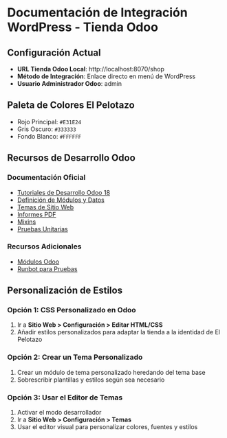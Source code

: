 # Documentación de Integración WordPress - Tienda Odoo

## Configuración Actual
- **URL Tienda Odoo Local**: http://localhost:8070/shop
- **Método de Integración**: Enlace directo en menú de WordPress
- **Usuario Administrador Odoo**: admin

## Paleta de Colores El Pelotazo
- Rojo Principal: `#E31E24`
- Gris Oscuro: `#333333`
- Fondo Blanco: `#FFFFFF`

## Recursos de Desarrollo Odoo

### Documentación Oficial
- [Tutoriales de Desarrollo Odoo 18](https://www.odoo.com/documentation/18.0/developer/tutorials.html)
- [Definición de Módulos y Datos](https://www.odoo.com/documentation/18.0/developer/tutorials/define_module_data.html)
- [Temas de Sitio Web](https://www.odoo.com/documentation/18.0/developer/tutorials/website_theme.html)
- [Informes PDF](https://www.odoo.com/documentation/18.0/developer/tutorials/pdf_reports.html)
- [Mixins](https://www.odoo.com/documentation/18.0/developer/tutorials/mixins.html)
- [Pruebas Unitarias](https://www.odoo.com/documentation/18.0/developer/tutorials/unit_tests.html)

### Recursos Adicionales
- [Módulos Odoo](https://apps.odoo.com/apps/modules?price=Free)
- [Runbot para Pruebas](https://runbot.odoo.com/runbot/r-d-1)

## Personalización de Estilos

### Opción 1: CSS Personalizado en Odoo
1. Ir a **Sitio Web > Configuración > Editar HTML/CSS**
2. Añadir estilos personalizados para adaptar la tienda a la identidad de El Pelotazo

### Opción 2: Crear un Tema Personalizado
1. Crear un módulo de tema personalizado heredando del tema base
2. Sobrescribir plantillas y estilos según sea necesario

### Opción 3: Usar el Editor de Temas
1. Activar el modo desarrollador
2. Ir a **Sitio Web > Configuración > Temas**
3. Usar el editor visual para personalizar colores, fuentes y estilos
